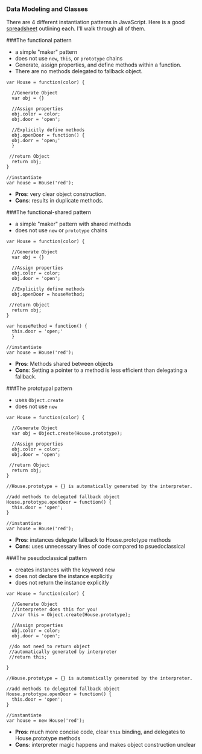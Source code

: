 ### Data Modeling and Classes

There are 4 different instantiation patterns in JavaScript. Here is a good [spreadsheet](http://www.ryanatkinson.io/javascript-instantiation-patterns/) outlining each. I'll walk through all of them.

###The functional pattern

- a simple "maker" pattern
- does not use `new`, `this`, or `prototype` chains
- Generate, assign properties, and define methods within a function.
- There are no methods delegated to fallback object.

```
var House = function(color) {
  
  //Generate Object
  var obj = {} 

  //Assign properties
  obj.color = color;
  obj.door = 'open';

  //Explicitly define methods
  obj.openDoor = function() {
  obj.dorr = 'open;'
  }

 //return Object
  return obj;
}

//instantiate
var house = House('red');
```

- **Pros**: very clear object construction.
- **Cons**: results in duplicate methods.

###The functional-shared pattern

- a simple "maker" pattern with shared methods
- does not use `new` or `prototype` chains

```
var House = function(color) {
  
  //Generate Object
  var obj = {} 

  //Assign properties
  obj.color = color;
  obj.door = 'open';

  //Explicitly define methods
  obj.openDoor = houseMethod;

 //return Object
  return obj;
}

var houseMethod = function() {
  this.door = 'open;'
  }

//instantiate
var house = House('red');
```

- **Pros**: Methods shared between objects
- **Cons**: Setting a pointer to a method is less efficient than delegating a fallback.

###The prototypal pattern

- uses `Object.create`
- does not use `new`

```
var House = function(color) {
  
  //Generate Object
  var obj = Object.create(House.prototype);

  //Assign properties
  obj.color = color;
  obj.door = 'open';

 //return Object
  return obj;
}

//House.prototype = {} is automatically generated by the interpreter.

//add methods to delegated fallback object
House.prototype.openDoor = function() {
  this.door = 'open';
}

//instantiate
var house = House('red');
```

- **Pros**: instances delegate fallback to House.prototype methods
- **Cons**: uses unnecessary lines of code compared to psuedoclassical


###The pseudoclassical pattern

- creates instances with the keyword new
- does not declare the instance explicitly
- does not return the instance explicitly

```
var House = function(color) {
  
  //Generate Object
  //interpreter does this for you!
  //var this = Object.create(House.prototype);

  //Assign properties
  obj.color = color;
  obj.door = 'open';

 //do not need to return object
 //automatically generated by interpreter
 //return this;

}

//House.prototype = {} is automatically generated by the interpreter.

//add methods to delegated fallback object
House.prototype.openDoor = function() {
  this.door = 'open';
}

//instantiate
var house = new House('red');
```

- **Pros**: much more concise code, clear `this` binding, and delegates to House.prototype methods
- **Cons**: interpreter magic happens and makes object construction unclear





